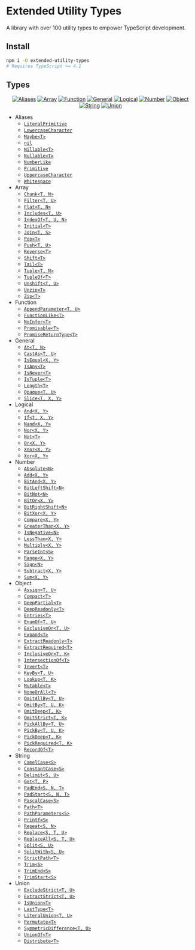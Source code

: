<!-- markdownlint-disable MD007 MD033 -->

# Extended Utility Types

A library with over 100 utility types to empower TypeScript development.

## Install

```sh
npm i -D extended-utility-types
# Requires TypeScript >= 4.1
```

## Types

<div align="center">

[![Aliases]](https://github.com/vBread/extended-utility-types/tree/main/src/aliases)
[![Array]](https://github.com/vBread/extended-utility-types/tree/main/src/array)
[![Function]](https://github.com/vBread/extended-utility-types/tree/main/src/function)
[![General]](https://github.com/vBread/extended-utility-types/tree/main/src/general)
[![Logical]](https://github.com/vBread/extended-utility-types/tree/main/src/logical)
[![Number]](https://github.com/vBread/extended-utility-types/tree/main/src/number)
[![Object]](https://github.com/vBread/extended-utility-types/tree/main/src/object)
[![String]](https://github.com/vBread/extended-utility-types/tree/main/src/string)
[![Union]](https://github.com/vBread/extended-utility-types/tree/main/src/union)

</div>

- Aliases
	- [`LiteralPrimitive`](https://github.com/vBread/extended-utility-types/tree/main/src/aliases/LiteralPrimitive.ts)
	- [`LowercaseCharacter`](https://github.com/vBread/extended-utility-types/tree/main/src/aliases/LowercaseCharacter.ts)
	- [`Maybe<T>`](https://github.com/vBread/extended-utility-types/tree/main/src/aliases/Maybe.ts)
	- [`nil`](https://github.com/vBread/extended-utility-types/tree/main/src/aliases/Nil.ts)
	- [`Nillable<T>`](https://github.com/vBread/extended-utility-types/tree/main/src/aliases/Nillable.ts)
	- [`Nullable<T>`](https://github.com/vBread/extended-utility-types/tree/main/src/aliases/Nullable.ts)
	- [`NumberLike`](https://github.com/vBread/extended-utility-types/tree/main/src/aliases/NumberLike.ts)
	- [`Primitive`](https://github.com/vBread/extended-utility-types/tree/main/src/aliases/Primitive.ts)
	- [`UppercaseCharacter`](https://github.com/vBread/extended-utility-types/tree/main/src/aliases/UppercaseCharacter.ts)
	- [`Whitespace`](https://github.com/vBread/extended-utility-types/tree/main/src/aliases/Whitespace.ts)
- Array
	- [`Chunk<T, N>`](https://github.com/vBread/extended-utility-types/tree/main/src/array/Chunk.ts)
	- [`Filter<T, U>`](https://github.com/vBread/extended-utility-types/tree/main/src/array/Filter.ts)
	- [`Flat<T, N>`](https://github.com/vBread/extended-utility-types/tree/main/src/array/Flat.ts)
	- [`Includes<T, U>`](https://github.com/vBread/extended-utility-types/tree/main/src/array/Includes.ts)
	- [`IndexOf<T, U, N>`](https://github.com/vBread/extended-utility-types/tree/main/src/array/IndexOf.ts)
	- [`Initial<T>`](https://github.com/vBread/extended-utility-types/tree/main/src/array/Initial.ts)
	- [`Join<T, S>`](https://github.com/vBread/extended-utility-types/tree/main/src/array/Join.ts)
	- [`Pop<T>`](https://github.com/vBread/extended-utility-types/tree/main/src/array/Pop.ts)
	- [`Push<T, U>`](https://github.com/vBread/extended-utility-types/tree/main/src/array/Push.ts)
	- [`Reverse<T>`](https://github.com/vBread/extended-utility-types/tree/main/src/array/Reverse.ts)
	- [`Shift<T>`](https://github.com/vBread/extended-utility-types/tree/main/src/array/Shift.ts)
	- [`Tail<T>`](https://github.com/vBread/extended-utility-types/tree/main/src/array/Tail.ts)
	- [`Tuple<T, N>`](https://github.com/vBread/extended-utility-types/tree/main/src/array/Tuple.ts)
	- [`TupleOf<T>`](https://github.com/vBread/extended-utility-types/tree/main/src/array/TupleOf.ts)
	- [`Unshift<T, U>`](https://github.com/vBread/extended-utility-types/tree/main/src/array/Unshift.ts)
	- [`Unzip<T>`](https://github.com/vBread/extended-utility-types/tree/main/src/array/Unzip.ts)
	- [`Zip<T>`](https://github.com/vBread/extended-utility-types/tree/main/src/array/Zip.ts)
- Function
	- [`AppendParameter<T, U>`](https://github.com/vBread/extended-utility-types/tree/main/src/function/AppendParameter.ts)
	- [`FunctionLike<T>`](https://github.com/vBread/extended-utility-types/tree/main/src/function/FunctionLike.ts)
	- [`NoInfer<T>`](https://github.com/vBread/extended-utility-types/tree/main/src/function/NoInfer.ts)
	- [`Promisable<T>`](https://github.com/vBread/extended-utility-types/tree/main/src/function/Promisable.ts)
	- [`PromiseReturnType<T>`](https://github.com/vBread/extended-utility-types/tree/main/src/function/PromiseReturnType.ts)
- General
	- [`At<T, N>`](https://github.com/vBread/extended-utility-types/tree/main/src/general/At.ts)
	- [`CastAs<T, U>`](https://github.com/vBread/extended-utility-types/tree/main/src/general/CastAs.ts)
	- [`IsEqual<X, Y>`](https://github.com/vBread/extended-utility-types/tree/main/src/general/IsEqual.ts)
	- [`IsAny<T>`](https://github.com/vBread/extended-utility-types/tree/main/src/general/IsAny.ts)
	- [`IsNever<T>`](https://github.com/vBread/extended-utility-types/tree/main/src/general/IsNever.ts)
	- [`IsTuple<T>`](https://github.com/vBread/extended-utility-types/tree/main/src/general/IsTuple.ts)
	- [`Length<T>`](https://github.com/vBread/extended-utility-types/tree/main/src/general/Length.ts)
	- [`Opaque<T, U>`](https://github.com/vBread/extended-utility-types/tree/main/src/general/Opaque.ts)
	- [`Slice<T, X, Y>`](https://github.com/vBread/extended-utility-types/tree/main/src/general/Slice.ts)
- Logical
	- [`And<X, Y>`](https://github.com/vBread/extended-utility-types/tree/main/src/logical/And.ts)
	- [`If<T, X, Y>`](https://github.com/vBread/extended-utility-types/tree/main/src/logical/If.ts)
	- [`Nand<X, Y>`](https://github.com/vBread/extended-utility-types/tree/main/src/logical/Nand.ts)
	- [`Nor<X, Y>`](https://github.com/vBread/extended-utility-types/tree/main/src/logical/Nor.ts)
	- [`Not<T>`](https://github.com/vBread/extended-utility-types/tree/main/src/logical/Not.ts)
	- [`Or<X, Y>`](https://github.com/vBread/extended-utility-types/tree/main/src/logical/Or.ts)
	- [`Xnor<X, Y>`](https://github.com/vBread/extended-utility-types/tree/main/src/logical/Xnor.ts)
	- [`Xor<X, Y>`](https://github.com/vBread/extended-utility-types/tree/main/src/logical/Xor.ts)
- Number
	- [`Absolute<N>`](https://github.com/vBread/extended-utility-types/tree/main/src/number/Absolute.ts)
	- [`Add<X, Y>`](https://github.com/vBread/extended-utility-types/tree/main/src/number/Add.ts)
	- [`BitAnd<X, Y>`](https://github.com/vBread/extended-utility-types/tree/main/src/number/BitAnd.ts)
	- [`BitLeftShift<N>`](https://github.com/vBread/extended-utility-types/tree/main/src/number/BitLeftShift.ts)
	- [`BitNot<N>`](https://github.com/vBread/extended-utility-types/tree/main/src/number/BitNot.ts)
	- [`BitOr<X, Y>`](https://github.com/vBread/extended-utility-types/tree/main/src/number/BitOr.ts)
	- [`BitRightShift<N>`](https://github.com/vBread/extended-utility-types/tree/main/src/number/BitRightShift.ts)
	- [`BitXor<X, Y>`](https://github.com/vBread/extended-utility-types/tree/main/src/number/BitXor.ts)
	- [`Compare<X, Y>`](https://github.com/vBread/extended-utility-types/tree/main/src/number/Compare.ts)
	- [`GreaterThan<X, Y>`](https://github.com/vBread/extended-utility-types/tree/main/src/number/GreaterThan.ts)
	- [`IsNegative<N>`](https://github.com/vBread/extended-utility-types/tree/main/src/number/IsNegative.ts)
	- [`LessThan<X, Y>`](https://github.com/vBread/extended-utility-types/tree/main/src/number/LessThan.ts)
	- [`Multiply<X, Y>`](https://github.com/vBread/extended-utility-types/tree/main/src/number/Multiply.ts)
	- [`ParseInt<S>`](https://github.com/vBread/extended-utility-types/tree/main/src/number/ParseInt.ts)
	- [`Range<X, Y>`](https://github.com/vBread/extended-utility-types/tree/main/src/number/Range.ts)
	- [`Sign<N>`](https://github.com/vBread/extended-utility-types/tree/main/src/number/Sign.ts)
	- [`Subtract<X, Y>`](https://github.com/vBread/extended-utility-types/tree/main/src/number/Subtract.ts)
	- [`Sum<X, Y>`](https://github.com/vBread/extended-utility-types/tree/main/src/number/Sum.ts)
- Object
	- [`Assign<T, U>`](https://github.com/vBread/extended-utility-types/tree/main/src/object/Assign.ts)
	- [`Compact<T>`](https://github.com/vBread/extended-utility-types/tree/main/src/object/Compact.ts)
	- [`DeepPartial<T>`](https://github.com/vBread/extended-utility-types/tree/main/src/object/DeepPartial.ts)
	- [`DeepReadonly<T>`](https://github.com/vBread/extended-utility-types/tree/main/src/object/DeepReadonly.ts)
	- [`Entries<T>`](https://github.com/vBread/extended-utility-types/tree/main/src/object/Entries.ts)
	- [`EnumOf<T, U>`](https://github.com/vBread/extended-utility-types/tree/main/src/object/EnumOf.ts)
	- [`ExclusiveOr<T, U>`](https://github.com/vBread/extended-utility-types/tree/main/src/object/ExclusiveOr.ts)
	- [`Expand<T>`](https://github.com/vBread/extended-utility-types/tree/main/src/object/Expand.ts)
	- [`ExtractReadonly<T>`](https://github.com/vBread/extended-utility-types/tree/main/src/object/ExtractReadonly.ts)
	- [`ExtractRequired<T>`](https://github.com/vBread/extended-utility-types/tree/main/src/object/ExtractRequired.ts)
	- [`InclusiveOr<T, K>`](https://github.com/vBread/extended-utility-types/tree/main/src/object/InclusiveOr.ts)
	- [`IntersectionOf<T>`](https://github.com/vBread/extended-utility-types/tree/main/src/object/IntersectionOf.ts)
	- [`Invert<T>`](https://github.com/vBread/extended-utility-types/tree/main/src/object/Invert.ts)
	- [`KeyBy<T, U>`](https://github.com/vBread/extended-utility-types/tree/main/src/object/KeyBy.ts)
	- [`Lookup<T, K>`](https://github.com/vBread/extended-utility-types/tree/main/src/object/Lookup.ts)
	- [`Mutable<T>`](https://github.com/vBread/extended-utility-types/tree/main/src/object/Mutable.ts)
	- [`NoneOrAll<T>`](https://github.com/vBread/extended-utility-types/tree/main/src/object/NoneOrAll.ts)
	- [`OmitAllBy<T, U>`](https://github.com/vBread/extended-utility-types/tree/main/src/object/OmitAllBy.ts)
	- [`OmitBy<T, U, K>`](https://github.com/vBread/extended-utility-types/tree/main/src/object/OmitBy.ts)
	- [`OmitDeep<T, K>`](https://github.com/vBread/extended-utility-types/tree/main/src/object/OmitDeep.ts)
	- [`OmitStrict<T, K>`](https://github.com/vBread/extended-utility-types/tree/main/src/object/OmitStrict.ts)
	- [`PickAllBy<T, U>`](https://github.com/vBread/extended-utility-types/tree/main/src/object/PickAllBy.ts)
	- [`PickBy<T, U, K>`](https://github.com/vBread/extended-utility-types/tree/main/src/object/PickBy.ts)
	- [`PickDeep<T, K>`](https://github.com/vBread/extended-utility-types/tree/main/src/object/PickDeep.ts)
	- [`PickRequired<T, K>`](https://github.com/vBread/extended-utility-types/tree/main/src/object/PickRequired.ts)
	- [`RecordOf<T>`](https://github.com/vBread/extended-utility-types/tree/main/src/object/RecordOf.ts)
- String
	- [`CamelCase<S>`](https://github.com/vBread/extended-utility-types/tree/main/src/string/CamelCase.ts)
	- [`ConstantCase<S>`](https://github.com/vBread/extended-utility-types/tree/main/src/string/ConstantCase.ts)
	- [`Delimit<S, U>`](https://github.com/vBread/extended-utility-types/tree/main/src/string/Delimit.ts)
	- [`Get<T, P>`](https://github.com/vBread/extended-utility-types/tree/main/src/string/Get.ts)
	- [`PadEnd<S, N, T>`](https://github.com/vBread/extended-utility-types/tree/main/src/string/PadEnd.ts)
	- [`PadStart<S, N, T>`](https://github.com/vBread/extended-utility-types/tree/main/src/string/PadStart.ts)
	- [`PascalCase<S>`](https://github.com/vBread/extended-utility-types/tree/main/src/string/PascalCase.ts)
	- [`Path<T>`](https://github.com/vBread/extended-utility-types/tree/main/src/string/Path.ts)
	- [`PathParameters<S>`](https://github.com/vBread/extended-utility-types/tree/main/src/string/PathParameters.ts)
	- [`Printf<S>`](https://github.com/vBread/extended-utility-types/tree/main/src/string/Printf.ts)
	- [`Repeat<S, N>`](https://github.com/vBread/extended-utility-types/tree/main/src/string/Repeat.ts)
	- [`Replace<S, T, U>`](https://github.com/vBread/extended-utility-types/tree/main/src/string/Replace.ts)
	- [`ReplaceAll<S, T, U>`](https://github.com/vBread/extended-utility-types/tree/main/src/string/ReplaceAll.ts)
	- [`Split<S, U>`](https://github.com/vBread/extended-utility-types/tree/main/src/string/Split.ts)
	- [`SplitWith<S, U>`](https://github.com/vBread/extended-utility-types/tree/main/src/string/SplitWith.ts)
	- [`StrictPath<T>`](https://github.com/vBread/extended-utility-types/tree/main/src/string/StrictPath.ts)
	- [`Trim<S>`](https://github.com/vBread/extended-utility-types/tree/main/src/string/Trim.ts)
	- [`TrimEnd<S>`](https://github.com/vBread/extended-utility-types/tree/main/src/string/TrimEnd.ts)
	- [`TrimStart<S>`](https://github.com/vBread/extended-utility-types/tree/main/src/string/TrimStart.ts)
- Union
	- [`ExcludeStrict<T, U>`](https://github.com/vBread/extended-utility-types/tree/main/src/union/ExcludeStrict.ts)
	- [`ExtractStrict<T, U>`](https://github.com/vBread/extended-utility-types/tree/main/src/union/ExtractStrict.ts)
	- [`IsUnion<T>`](https://github.com/vBread/extended-utility-types/tree/main/src/union/IsUnion.ts)
	- [`LastType<T>`](https://github.com/vBread/extended-utility-types/tree/main/src/union/LastType.ts)
	- [`LiteralUnion<T, U>`](https://github.com/vBread/extended-utility-types/tree/main/src/union/LiteralUnion.ts)
	- [`Permutate<T>`](https://github.com/vBread/extended-utility-types/tree/main/src/union/Permutate.ts)
	- [`SymmetricDifference<T, U>`](https://github.com/vBread/extended-utility-types/tree/main/src/union/SymmetricDifference.ts)
	- [`UnionOf<T>`](https://github.com/vBread/extended-utility-types/tree/main/src/union/UnionOf.ts)
	- [`Distribute<T>`](https://github.com/vBread/extended-utility-types/tree/main/src/union/Distribute.ts)

[Aliases]: https://img.shields.io/badge/10-Aliases-FF9C9F?style=for-the-badge&labelColor=363C44
[Array]: https://img.shields.io/badge/17-Array-FEC98F?style=for-the-badge&labelColor=363C44
[Function]: https://img.shields.io/badge/5-Function-B9E9AA?style=for-the-badge&labelColor=363C44
[General]: https://img.shields.io/badge/9-General-FEDD9E?style=for-the-badge&labelColor=363C44
[Logical]: https://img.shields.io/badge/8-Logical-B9F9E6?style=for-the-badge&labelColor=363C44
[Number]: https://img.shields.io/badge/18-Number-B1F1F4?style=for-the-badge&labelColor=363C44
[Object]: https://img.shields.io/badge/26-Object-88C5FF?style=for-the-badge&labelColor=363C44
[String]: https://img.shields.io/badge/19-String-C7B4E0?style=for-the-badge&labelColor=363C44
[Union]: https://img.shields.io/badge/9-Union-F8CEEE?style=for-the-badge&labelColor=363C44
